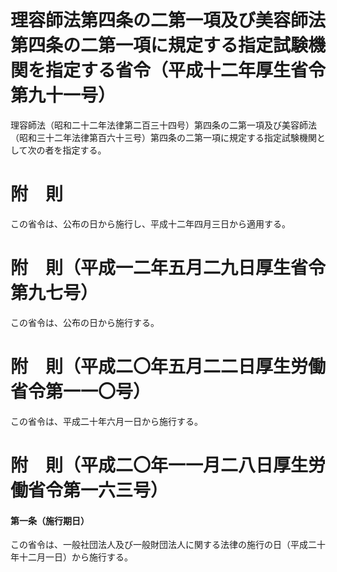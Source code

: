# 理容師法第四条の二第一項及び美容師法第四条の二第一項に規定する指定試験機関を指定する省令（平成十二年厚生省令第九十一号）
理容師法（昭和二十二年法律第二百三十四号）第四条の二第一項及び美容師法（昭和三十二年法律第百六十三号）第四条の二第一項に規定する指定試験機関として次の者を指定する。
# 附　則
この省令は、公布の日から施行し、平成十二年四月三日から適用する。
# 附　則（平成一二年五月二九日厚生省令第九七号）
この省令は、公布の日から施行する。
# 附　則（平成二〇年五月二二日厚生労働省令第一一〇号）
この省令は、平成二十年六月一日から施行する。
# 附　則（平成二〇年一一月二八日厚生労働省令第一六三号）
#### 第一条（施行期日）
この省令は、一般社団法人及び一般財団法人に関する法律の施行の日（平成二十年十二月一日）から施行する。
